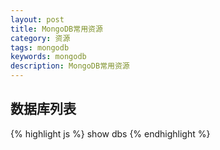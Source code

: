 ```yaml
---
layout: post
title: MongoDB常用资源
category: 资源
tags: mongodb
keywords: mongodb
description: MongoDB常用资源
---
```


## 数据库列表

{% highlight js %}
show dbs
{% endhighlight %}
